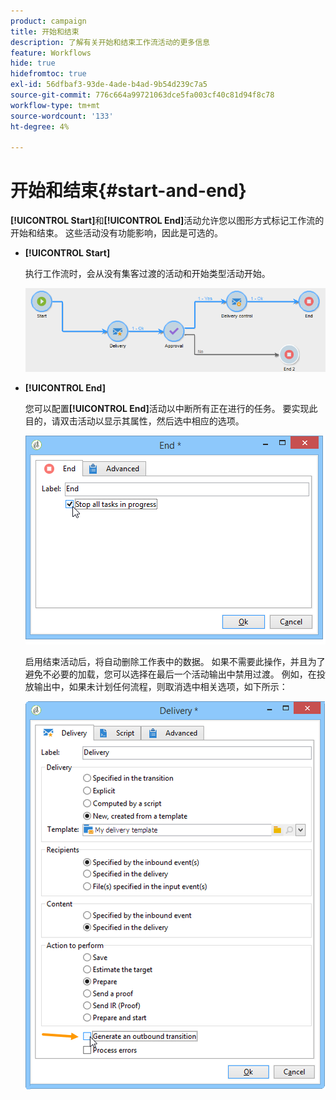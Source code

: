 ```yaml
---
product: campaign
title: 开始和结束
description: 了解有关开始和结束工作流活动的更多信息
feature: Workflows
hide: true
hidefromtoc: true
exl-id: 56dfbaf3-93de-4ade-b4ad-9b54d239c7a5
source-git-commit: 776c664a99721063dce5fa003cf40c81d94f8c78
workflow-type: tm+mt
source-wordcount: '133'
ht-degree: 4%

---
```


# 开始和结束{#start-and-end}



**[!UICONTROL Start]**&#x200B;和&#x200B;**[!UICONTROL End]**&#x200B;活动允许您以图形方式标记工作流的开始和结束。 这些活动没有功能影响，因此是可选的。

* **[!UICONTROL Start]**

  执行工作流时，会从没有集客过渡的活动和开始类型活动开始。

  ![](assets/s_user_segmentation_start_stop.png)

* **[!UICONTROL End]**

  您可以配置&#x200B;**[!UICONTROL End]**&#x200B;活动以中断所有正在进行的任务。 要实现此目的，请双击活动以显示其属性，然后选中相应的选项。

  ![](assets/s_user_segmentation_end.png)

  启用结束活动后，将自动删除工作表中的数据。 如果不需要此操作，并且为了避免不必要的加载，您可以选择在最后一个活动输出中禁用过渡。 例如，在投放输出中，如果未计划任何流程，则取消选中相关选项，如下所示：

  ![](assets/s_advuser_delivery_option_no_output.png)
